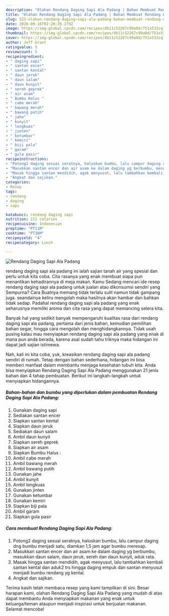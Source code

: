 ```yaml
---
description: "Olahan Rendang Daging Sapi Ala Padang | Bahan Membuat Rendang Daging Sapi Ala Padang Yang Lezat"
title: "Olahan Rendang Daging Sapi Ala Padang | Bahan Membuat Rendang Daging Sapi Ala Padang Yang Lezat"
slug: 523-olahan-rendang-daging-sapi-ala-padang-bahan-membuat-rendang-daging-sapi-ala-padang-yang-lezat
date: 2020-09-16T02:28:35.279Z
image: https://img-global.cpcdn.com/recipes/db11c52267c99a0d/751x532cq70/rendang-daging-sapi-ala-padang-foto-resep-utama.jpg
thumbnail: https://img-global.cpcdn.com/recipes/db11c52267c99a0d/751x532cq70/rendang-daging-sapi-ala-padang-foto-resep-utama.jpg
cover: https://img-global.cpcdn.com/recipes/db11c52267c99a0d/751x532cq70/rendang-daging-sapi-ala-padang-foto-resep-utama.jpg
author: Jeff Grant
ratingvalue: 5
reviewcount: 5
recipeingredient:
- " daging sapi"
- " santan encer"
- " santan kental"
- " daun jeruk"
- " daun salam"
- " daun kunyit"
- " sereh geprek"
- " air asam"
- " Bumbu Halus "
- " cabe merah"
- " bawang merah"
- " bawang putih"
- " jahe"
- " kunyit"
- " lengkuas"
- " jinten"
- " ketumbar"
- " kemiri"
- " biji pala"
- " garam"
- " gula pasir"
recipeinstructions:
- "Potong2 daging sesuai seratnya, haluskan bumbu, lalu campur daging dng bumbu menjadi satu, diamkan 1,5 jam agar bumbu meresap."
- "Masukkan santan encer dan air asam ke dalam daging yg berbumbu, masukkan daun salam, daun jeruk, sereh dan daun kunyit, aduk rata."
- "Masak hingga santan mendidih, agak menyusut, lalu tambahkan kembali santan kental dan aduk2 trs hingga daging empuk dan santan menyusut menjadi bumbu rendang yg kental."
- "Angkat dan sajikan."
categories:
- Resep
tags:
- rendang
- daging
- sapi

katakunci: rendang daging sapi 
nutrition: 211 calories
recipecuisine: Indonesian
preptime: "PT11M"
cooktime: "PT36M"
recipeyield: "4"
recipecategory: Lunch

---
```



![Rendang Daging Sapi Ala Padang](https://img-global.cpcdn.com/recipes/db11c52267c99a0d/751x532cq70/rendang-daging-sapi-ala-padang-foto-resep-utama.jpg)


rendang daging sapi ala padang ini ialah sajian tanah air yang spesial dan perlu untuk kita coba. Cita rasanya yang enak membuat siapa pun menantikan kehadirannya di meja makan.
Kamu Sedang mencari ide resep rendang daging sapi ala padang untuk jualan atau dikonsumsi sendiri yang Sempurna? Cara Buatnya memang tidak terlalu sulit namun tidak gampang juga. seandainya keliru mengolah maka hasilnya akan hambar dan bahkan tidak sedap. Padahal rendang daging sapi ala padang yang enak seharusnya memiliki aroma dan cita rasa yang dapat memancing selera kita.

Banyak hal yang sedikit banyak mempengaruhi kualitas rasa dari rendang daging sapi ala padang, pertama dari jenis bahan, kemudian pemilihan bahan segar, hingga cara mengolah dan menghidangkannya. Tidak usah pusing kalau mau menyiapkan rendang daging sapi ala padang yang enak di mana pun anda berada, karena asal sudah tahu triknya maka hidangan ini dapat jadi sajian istimewa.




Nah, kali ini kita coba, yuk, kreasikan rendang daging sapi ala padang sendiri di rumah. Tetap dengan bahan sederhana, hidangan ini bisa memberi manfaat dalam membantu menjaga kesehatan tubuh kita. Anda bisa menyiapkan Rendang Daging Sapi Ala Padang menggunakan 21 jenis bahan dan 4 tahap pembuatan. Berikut ini langkah-langkah untuk menyiapkan hidangannya.

<!--inarticleads1-->

##### Bahan-bahan dan bumbu yang diperlukan dalam pembuatan Rendang Daging Sapi Ala Padang:

1. Gunakan  daging sapi
1. Sediakan  santan encer
1. Siapkan  santan kental
1. Siapkan  daun jeruk
1. Sediakan  daun salam
1. Ambil  daun kunyit
1. Siapkan  sereh geprek
1. Siapkan  air asam
1. Siapkan  Bumbu Halus :
1. Ambil  cabe merah
1. Ambil  bawang merah
1. Ambil  bawang putih
1. Gunakan  jahe
1. Ambil  kunyit
1. Ambil  lengkuas
1. Gunakan  jinten
1. Gunakan  ketumbar
1. Gunakan  kemiri
1. Siapkan  biji pala
1. Ambil  garam
1. Siapkan  gula pasir




<!--inarticleads2-->

##### Cara membuat Rendang Daging Sapi Ala Padang:

1. Potong2 daging sesuai seratnya, haluskan bumbu, lalu campur daging dng bumbu menjadi satu, diamkan 1,5 jam agar bumbu meresap.
1. Masukkan santan encer dan air asam ke dalam daging yg berbumbu, masukkan daun salam, daun jeruk, sereh dan daun kunyit, aduk rata.
1. Masak hingga santan mendidih, agak menyusut, lalu tambahkan kembali santan kental dan aduk2 trs hingga daging empuk dan santan menyusut menjadi bumbu rendang yg kental.
1. Angkat dan sajikan.




Terima kasih telah membaca resep yang kami tampilkan di sini. Besar harapan kami, olahan Rendang Daging Sapi Ala Padang yang mudah di atas dapat membantu Anda menyiapkan makanan yang enak untuk keluarga/teman ataupun menjadi inspirasi untuk berjualan makanan. Selamat mencoba!

